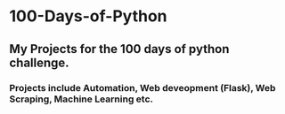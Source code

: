 # 100-Days-of-Python
## My Projects for the 100 days of python challenge.
### Projects include Automation, Web deveopment (Flask), Web Scraping, Machine Learning etc. 
